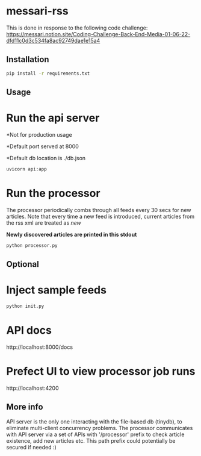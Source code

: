 # messari-rss
This is done in response to the following code challenge:
https://messari.notion.site/Coding-Challenge-Back-End-Media-01-06-22-dfd11c0d3c534fa8ac92749dae1e15a4


## Installation

```bash
pip install -r requirements.txt
```

## Usage

# Run the api server
*Not for production usage

*Default port served at 8000

*Default db location is ./db.json

```bash
uvicorn api:app
```

# Run the processor
The processor periodically combs through all feeds every 30 secs for new articles. Note that every time a new feed is introduced, current articles from the rss xml are treated as *new*

**Newly discovered articles are printed in this stdout**

```bash
python processor.py
```
## Optional

# Inject sample feeds
```bash
python init.py
```

# API docs
http://localhost:8000/docs

# Prefect UI to view processor job runs
http://localhost:4200

## More info
API server is the only one interacting with the file-based db (tinydb), to eliminate multi-client concurrency problems.
The processor communicates with API server via a set of APIs with '/processor' prefix to check article existence, add new articles etc.  This path prefix could potentially be secured if needed :)


